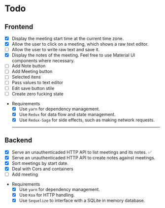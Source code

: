 # Todo

## Frontend

- [X] Display the meeting start time at the current time zone.
- [X] Allow the user to click on a meeting, which shows a raw text editor.
- [ ] Allow the user to write raw text and save it.
- [X] Display the notes of the meeting. Feel free to use Material UI components where necessary.
- [ ] Add Note button
- [ ] Add Meeting button
- [ ] Selected itens
- [ ] Pass values to text editor
- [ ] Edit save button stile
- [ ] Create zero fucking state

- Requirements
  - [X] Use `yarn` for dependency management.
  - [X] Use `Redux` for data flow and state management.
  - [X] Use `Redux-Saga` for side effects, such as making network requests.

  ---

## Backend

- [X] Serve an unauthenticaded HTTP API to list meetings and its notes. ✅
- [X] Serve an unauthenticaded HTTP API to create notes against meetings.
- [X] Sort meetings by start date.
- [x] Deal with Cors and containers
- [ ] Add meeting

- Requirements
  - [X] Use `yarn` for dependency management.
  - [X] Use `Koa` for HTTP handling.
  - [X] Use `Sequelize` to interface with a SQLite in memory database.